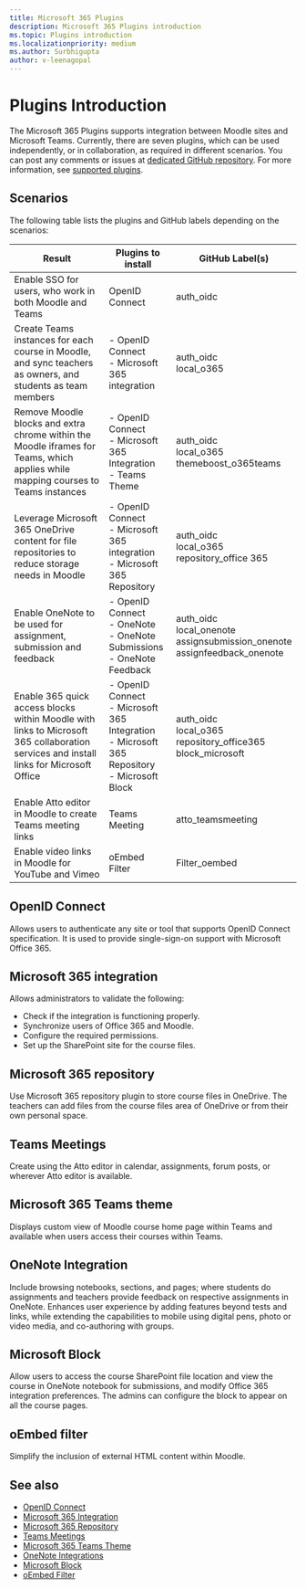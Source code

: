 ```yaml
---
title: Microsoft 365 Plugins 
description: Microsoft 365 Plugins introduction
ms.topic: Plugins introduction
ms.localizationpriority: medium
ms.author: Surbhigupta
author: v-leenagopal
---
```


# Plugins Introduction

The Microsoft 365 Plugins supports integration between Moodle sites and Microsoft Teams. Currently, there are seven plugins, which can be used independently, or in collaboration, as required in different scenarios. You can post any comments or issues at [dedicated GitHub repository](https://github.com/microsoft/o365-moodle/issues). For more information, see [supported plugins](https://moodle.org/plugins/?q=set:microsoft-365).

## Scenarios

The following table lists the plugins and GitHub labels depending on the scenarios:

|Result|Plugins to install|GitHub Label(s)|
|-----|-----|----|
| Enable SSO for users, who work in both Moodle and Teams | OpenID Connect | auth_oidc|
| Create Teams instances for each course in Moodle, and sync teachers as owners, and students as team members | - OpenID Connect </br> - Microsoft 365 integration | auth_oidc </br> local_o365|
| Remove Moodle blocks and extra chrome within the Moodle iframes for Teams, which applies while mapping courses to Teams instances | - OpenID Connect </br> - Microsoft 365 Integration </br> - Teams Theme| auth_oidc </br> local_o365 </br> themeboost_o365teams |
| Leverage Microsoft 365 OneDrive content for file repositories to reduce storage needs in Moodle | - OpenID Connect </br> - Microsoft 365 integration </br> - Microsoft 365 Repository | auth_oidc </br> local_o365 </br> repository_office 365|
| Enable OneNote to be used for assignment, submission and feedback| - OpenID Connect </br> - OneNote </br> - OneNote Submissions </br> - OneNote Feedback | auth_oidc </br> local_onenote </br> assignsubmission_onenote </br> assignfeedback_onenote| 
| Enable 365 quick access blocks within Moodle with links to Microsoft 365 collaboration services and install links for Microsoft Office | - OpenID Connect </br> - Microsoft 365 Integration </br> - Microsoft 365 Repository </br> - Microsoft Block | auth_oidc </br> local_o365 </br> repository_office365 </br> block_microsoft |
| Enable Atto editor in Moodle to create Teams meeting links | Teams Meeting | atto_teamsmeeting |
| Enable video links in Moodle for YouTube and Vimeo | oEmbed Filter | Filter_oembed |

## OpenID Connect

Allows users to authenticate any site or tool that supports OpenID Connect specification. It is used to provide single-sign-on support with Microsoft Office 365.

## Microsoft 365 integration

Allows administrators to validate the following:

* Check if the integration is functioning properly.
* Synchronize users of Office 365 and Moodle.
* Configure the required permissions.
* Set up the SharePoint site for the course files.

## Microsoft 365 repository

Use Microsoft 365 repository plugin to store course files in OneDrive. The teachers can add files from the course files area of OneDrive or from their own personal space.

## Teams Meetings

Create using the Atto editor in calendar, assignments, forum posts, or wherever Atto editor is available.

## Microsoft 365 Teams theme

Displays custom view of Moodle course home page within Teams and available when users access their courses within Teams.

## OneNote Integration

Include browsing notebooks, sections, and pages; where students do assignments and teachers provide feedback on respective assignments in OneNote. Enhances user experience by adding features beyond tests and links, while extending the capabilities to mobile using digital pens, photo or video media, and co-authoring with groups.
 
## Microsoft Block

Allow users to access the course SharePoint file location and view the course in OneNote notebook for submissions, and modify Office 365 integration preferences. The admins can configure the block to appear on all the course pages.

## oEmbed filter

Simplify the inclusion of external HTML content within Moodle.

## See also

* [OpenID Connect](openid-connect.md)
* [Microsoft 365 Integration](microsoft-365-integration.md)
* [Microsoft 365 Repository](microsoft-365-repository.md)
* [Teams Meetings](teams-meetings.md)
* [Microsoft 365 Teams Theme](microsoft-365-theme.md)
* [OneNote Integrations](onenote-integration.md)
* [Microsoft Block](microsoft-block.md)
* [oEmbed Filter](oEmbed-filter.md)